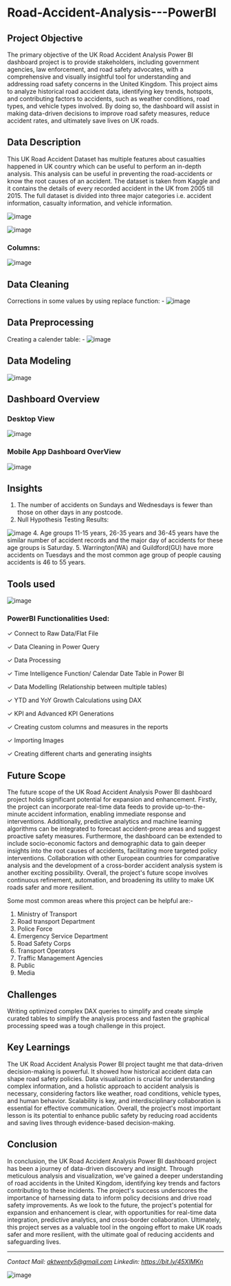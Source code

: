# Road-Accident-Analysis---PowerBI

## Project Objective

The primary objective of the UK Road Accident Analysis Power BI dashboard project is to provide stakeholders, including government agencies, law enforcement, and road safety advocates, with a comprehensive and visually insightful tool for understanding and addressing road safety concerns in the United Kingdom. This project aims to analyze historical road accident data, identifying key trends, hotspots, and contributing factors to accidents, such as weather conditions, road types, and vehicle types involved. By doing so, the dashboard will assist in making data-driven decisions to improve road safety measures, reduce accident rates, and ultimately save lives on UK roads.

## Data Description

This UK Road Accident Dataset has multiple features about casualties happened in UK country which can be useful to perform an in-depth analysis. This analysis can be useful in preventing the road-accidents or know the root causes of an accident.
The dataset is taken from Kaggle and it contains the details of every recorded accident in the UK from 2005 till 2015. The full dataset is divided into three major categories i.e. accident information, casualty information, and vehicle information.

![image](https://github.com/anmolkumarfromspn/Road-Accident-Analysis---PowerBI/assets/128449996/4c7317b4-a7f6-483f-a0f9-326e030f1bb0)

![image](https://github.com/anmolkumarfromspn/Road-Accident-Analysis---PowerBI/assets/128449996/f42a08dc-bba9-4f92-86cc-ffb2457894c4)

### Columns: 

![image](https://github.com/anmolkumarfromspn/Road-Accident-Analysis---PowerBI/assets/128449996/dc919644-0028-4c8e-a648-57ad36e28797)

## Data Cleaning

Corrections in some values by using replace function: -
![image](https://github.com/anmolkumarfromspn/Road-Accident-Analysis---PowerBI/assets/128449996/e32ce0e7-cf12-4828-a35f-9f4f5aac92fc)

## Data Preprocessing

Creating a calender table: -
![image](https://github.com/anmolkumarfromspn/Road-Accident-Analysis---PowerBI/assets/128449996/b0e9aeec-fbe5-404c-a18e-3296da73f0db)

## Data Modeling

![image](https://github.com/anmolkumarfromspn/Road-Accident-Analysis---PowerBI/assets/128449996/c8d151b8-49f5-4b94-adc9-f2c532b2ae78)

## Dashboard Overview

### Desktop View 

![image](https://github.com/anmolkumarfromspn/Road-Accident-Analysis---PowerBI/assets/128449996/a1900572-7d2c-490e-a8b3-af6df8328c43)

### Mobile App Dashboard OverView

![image](https://github.com/anmolkumarfromspn/Road-Accident-Analysis---PowerBI/assets/128449996/4d47cb86-008a-4618-b731-7e398d2a02a6)

## Insights

1. The number of accidents on Sundays and Wednesdays is fewer than those on other days in any postcode.
2. Null Hypothesis Testing Results:
   
![image](https://github.com/anmolkumarfromspn/Road-Accident-Analysis---PowerBI/assets/128449996/8e6e3899-62a2-4b24-aa7f-1bf6da9a74bc)
4. Age groups 11-15 years, 26-35 years and 36-45 years have the similar number of accident records and the major day of accidents for these age groups is Saturday.
5. Warrington(WA) and Guildford(GU) have more accidents on Tuesdays and the most common age group of people causing accidents is 46 to 55 years.

## Tools used

![image](https://github.com/anmolkumarfromspn/Road-Accident-Analysis---PowerBI/assets/128449996/a3a11ab9-6a9a-4770-8c2e-0ff1f4a539b7)

### PowerBI Functionalities Used:

✓ Connect to Raw Data/Flat File

✓ Data Cleaning in Power Query

✓ Data Processing

✓ Time Intelligence Function/ Calendar Date Table in Power BI

✓ Data Modelling (Relationship between multiple tables)

✓ YTD and YoY Growth Calculations using DAX

✓ KPI and Advanced KPI Generations

✓ Creating custom columns and measures in the reports

✓ Importing Images

✓ Creating different charts and generating insights

## Future Scope

The future scope of the UK Road Accident Analysis Power BI dashboard project holds significant potential for expansion and enhancement. Firstly, the project can incorporate real-time data feeds to provide up-to-the-minute accident information, enabling immediate response and interventions. Additionally, predictive analytics and machine learning algorithms can be integrated to forecast accident-prone areas and suggest proactive safety measures. Furthermore, the dashboard can be extended to include socio-economic factors and demographic data to gain deeper insights into the root causes of accidents, facilitating more targeted policy interventions. Collaboration with other European countries for comparative analysis and the development of a cross-border accident analysis system is another exciting possibility. Overall, the project's future scope involves continuous refinement, automation, and broadening its utility to make UK roads safer and more resilient. 

Some most common areas where this project can be helpful are:-

1. Ministry of Transport
2. Road transport Department
3. Police Force
4. Emergency Service Department
5. Road Safety Corps
6. Transport Operators
7. Traffic Management Agencies
8. Public
9. Media

## Challenges

Writing optimized complex DAX queries to simplify  and create simple curated tables to simplify the analysis process and fasten the graphical processing speed was a tough challenge in this project.

## Key Learnings

The UK Road Accident Analysis Power BI project taught me that data-driven decision-making is powerful. It showed how historical accident data can shape road safety policies. Data visualization is crucial for understanding complex information, and a holistic approach to accident analysis is necessary, considering factors like weather, road conditions, vehicle types, and human behavior. Scalability is key, and interdisciplinary collaboration is essential for effective communication. Overall, the project's most important lesson is its potential to enhance public safety by reducing road accidents and saving lives through evidence-based decision-making.

## Conclusion

In conclusion, the UK Road Accident Analysis Power BI dashboard project has been a journey of data-driven discovery and insight. Through meticulous analysis and visualization, we've gained a deeper understanding of road accidents in the United Kingdom, identifying key trends and factors contributing to these incidents. The project's success underscores the importance of harnessing data to inform policy decisions and drive road safety improvements. As we look to the future, the project's potential for expansion and enhancement is clear, with opportunities for real-time data integration, predictive analytics, and cross-border collaboration. Ultimately, this project serves as a valuable tool in the ongoing effort to make UK roads safer and more resilient, with the ultimate goal of reducing accidents and safeguarding lives.

-----------------------------------------------------------------------------------------------------

*Contact Mail: aktwenty5@gmail.com*
*Linkedin: https://bit.ly/45XlMKn*

![image](https://github.com/anmolkumarfromspn/Christmas-Sales-Analysis/assets/128449996/58a5eea1-07ac-459c-bd55-e5748181530b)



